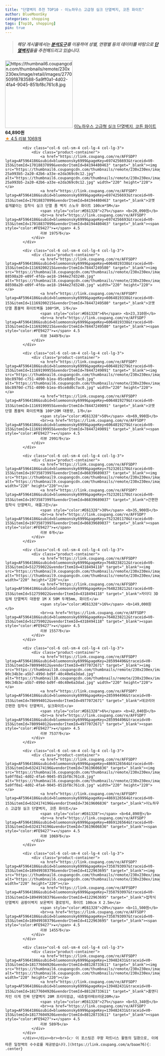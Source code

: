 ```yaml
---
title: "단열벽지 추천 TOP10 - 이노하우스 고급형 실크 단열벽지, 코튼 화이트"
author: BlueMoonSky
categories: shopping
tags: [Top10, shopping]
pin: true
---
```


> ##### 해당 게시물에서는 [**분석도구**](https://itemscout.io/)를 이용하여 **성별**, **연령별** 등의 데이터를 바탕으로 [**단열벽지**](https://link.coupang.com/a/baae76)들을 추천해드리고 있습니다.
<div class="container"><div class="row">
            <div class="col-6 col-sm-4 col-lg-4 col-lg-3">
                <div class="product-container">
                    <a href="https://link.coupang.com/re/AFFSDP?lptag=AF5964186&subid=bluemoonsky6999&pageKey=4869126564&traceid=V0-153&itemId=6324174196&vendorItemId=73619606836" target="_blank"><img src="https://thumbnail6.coupangcdn.com/thumbnails/remote/230x230ex/image/retail/images/277050918783588-5a9ff0a1-4d02-4fa4-9045-851bf8c761c8.jpg" alt="https://thumbnail6.coupangcdn.com/thumbnails/remote/230x230ex/image/retail/images/277050918783588-5a9ff0a1-4d02-4fa4-9045-851bf8c761c8.jpg" width="220" height="220"></a>
                    <a href="https://link.coupang.com/re/AFFSDP?lptag=AF5964186&subid=bluemoonsky6999&pageKey=4869126564&traceid=V0-153&itemId=6324174196&vendorItemId=73619606836" target="_blank">이노하우스 고급형 실크 단열벽지, 코튼 화이트</a>
                    <span style="color:#E61328"></span> <b>64,890원</b>
                    <br><a href="https://link.coupang.com/re/AFFSDP?lptag=AF5964186&subid=bluemoonsky6999&pageKey=4869126564&traceid=V0-153&itemId=6324174196&vendorItemId=73619606836" target="_blank"><span style="color:#FE9427">★</span> 4.5
                    리뷰 1069개</a>
                </div>
            </div>
            
            <div class="col-6 col-sm-4 col-lg-4 col-lg-3">
                <div class="product-container">
                    <a href="https://link.coupang.com/re/AFFSDP?lptag=AF5964186&subid=bluemoonsky6999&pageKey=6974256693&traceid=V0-153&itemId=17018837099&vendorItemId=84194480463" target="_blank"><img src="https://thumbnail6.coupangcdn.com/thumbnails/remote/230x230ex/image/retail/images/6173440924294083-25a993b5-2a20-42b6-a33e-e2da369c0c12.jpg" alt="https://thumbnail6.coupangcdn.com/thumbnails/remote/230x230ex/image/retail/images/6173440924294083-25a993b5-2a20-42b6-a33e-e2da369c0c12.jpg" width="220" height="220"></a>
                    <a href="https://link.coupang.com/re/AFFSDP?lptag=AF5964186&subid=bluemoonsky6999&pageKey=6974256693&traceid=V0-153&itemId=17018837099&vendorItemId=84194480463" target="_blank">코멧 쉽게붙이는 접착식 실크 단열 폼 벽지 스노우 화이트 100cm*5M</a>
                    <span style="color:#E61328">27%</span> <b>20,090원</b>
                    <br><a href="https://link.coupang.com/re/AFFSDP?lptag=AF5964186&subid=bluemoonsky6999&pageKey=6974256693&traceid=V0-153&itemId=17018837099&vendorItemId=84194480463" target="_blank"><span style="color:#FE9427">★</span> 4.5
                    리뷰 1975개</a>
                </div>
            </div>
            
            <div class="col-6 col-sm-4 col-lg-4 col-lg-3">
                <div class="product-container">
                    <a href="https://link.coupang.com/re/AFFSDP?lptag=AF5964186&subid=bluemoonsky6999&pageKey=6064819338&traceid=V0-153&itemId=11169200215&vendorItemId=78447249580" target="_blank"><img src="https://thumbnail8.coupangcdn.com/thumbnails/remote/230x230ex/image/retail/images/3870569550439856-88598a20-e09f-4fda-ae18-1944e27d3240.jpg" alt="https://thumbnail8.coupangcdn.com/thumbnails/remote/230x230ex/image/retail/images/3870569550439856-88598a20-e09f-4fda-ae18-1944e27d3240.jpg" width="220" height="220"></a>
                    <a href="https://link.coupang.com/re/AFFSDP?lptag=AF5964186&subid=bluemoonsky6999&pageKey=6064819338&traceid=V0-153&itemId=11169200215&vendorItemId=78447249580" target="_blank">코멧 단열 폼블럭 화이트벽돌 100*5M, 1개</a>
                    <span style="color:#E61328">6%</span> <b>23,310원</b>
                    <br><a href="https://link.coupang.com/re/AFFSDP?lptag=AF5964186&subid=bluemoonsky6999&pageKey=6064819338&traceid=V0-153&itemId=11169200215&vendorItemId=78447249580" target="_blank"><span style="color:#FE9427">★</span> 4.5
                    리뷰 3449개</a>
                </div>
            </div>
            
            <div class="col-6 col-sm-4 col-lg-4 col-lg-3">
                <div class="product-container">
                    <a href="https://link.coupang.com/re/AFFSDP?lptag=AF5964186&subid=bluemoonsky6999&pageKey=6064819279&traceid=V0-153&itemId=11169199955&vendorItemId=78447249091" target="_blank"><img src="https://thumbnail6.coupangcdn.com/thumbnails/remote/230x230ex/image/retail/images/3870654583969518-bbc8970d-c751-4090-b1ea-05ce8d0c7ac0.jpg" alt="https://thumbnail6.coupangcdn.com/thumbnails/remote/230x230ex/image/retail/images/3870654583969518-bbc8970d-c751-4090-b1ea-05ce8d0c7ac0.jpg" width="220" height="220"></a>
                    <a href="https://link.coupang.com/re/AFFSDP?lptag=AF5964186&subid=bluemoonsky6999&pageKey=6064819279&traceid=V0-153&itemId=11169199955&vendorItemId=78447249091" target="_blank">코멧 단열 폼블럭 화이트벽돌 100*20M 대용량, 1개</a>
                    <span style="color:#E61328">50%</span> <b>69,990원</b>
                    <br><a href="https://link.coupang.com/re/AFFSDP?lptag=AF5964186&subid=bluemoonsky6999&pageKey=6064819279&traceid=V0-153&itemId=11169199955&vendorItemId=78447249091" target="_blank"><span style="color:#FE9427">★</span> 4.5
                    리뷰 2991개</a>
                </div>
            </div>
            
            <div class="col-6 col-sm-4 col-lg-4 col-lg-3">
                <div class="product-container">
                    <a href="https://link.coupang.com/re/AFFSDP?lptag=AF5964186&subid=bluemoonsky6999&pageKey=7523201170&traceid=V0-153&itemId=19735873997&vendorItemId=86839689037" target="_blank"><img src="https://thumbnail9.coupangcdn.com/thumbnails/remote/230x230ex/image/vendor_inventory/23fe/7e417f456d6cbf7f29db263232d8223c1bc117d285f3cb48257f7f232d7f.jpg" alt="https://thumbnail9.coupangcdn.com/thumbnails/remote/230x230ex/image/vendor_inventory/23fe/7e417f456d6cbf7f29db263232d8223c1bc117d285f3cb48257f7f232d7f.jpg" width="220" height="220"></a>
                    <a href="https://link.coupang.com/re/AFFSDP?lptag=AF5964186&subid=bluemoonsky6999&pageKey=7523201170&traceid=V0-153&itemId=19735873997&vendorItemId=86839689037" target="_blank">간편한 접착식 단열벽지, 애플그린</a>
                    <span style="color:#E61328">30%</span> <b>35,900원</b>
                    <br><a href="https://link.coupang.com/re/AFFSDP?lptag=AF5964186&subid=bluemoonsky6999&pageKey=7523201170&traceid=V0-153&itemId=19735873997&vendorItemId=86839689037" target="_blank"><span style="color:#FE9427">★</span> 
                    리뷰 0개</a>
                </div>
            </div>
            
            <div class="col-6 col-sm-4 col-lg-4 col-lg-3">
                <div class="product-container">
                    <a href="https://link.coupang.com/re/AFFSDP?lptag=AF5964186&subid=bluemoonsky6999&pageKey=7648238212&traceid=V0-153&itemId=512759022&vendorItemId=4318494118" target="_blank"><img src="https://thumbnail9.coupangcdn.com/thumbnails/remote/230x230ex/image/vendor_inventory/6d25/47ef85de24f91cfbd2845f7dc21d886655b3de8815473e8391ca494b5489.jpg" alt="https://thumbnail9.coupangcdn.com/thumbnails/remote/230x230ex/image/vendor_inventory/6d25/47ef85de24f91cfbd2845f7dc21d886655b3de8815473e8391ca494b5489.jpg" width="220" height="220"></a>
                    <a href="https://link.coupang.com/re/AFFSDP?lptag=AF5964186&subid=bluemoonsky6999&pageKey=7648238212&traceid=V0-153&itemId=512759022&vendorItemId=4318494118" target="_blank">자이디 3D입체 단열벽지 대용량 1M X 50M 두께5mm, 화이트</a>
                    <span style="color:#E61328">16%</span> <b>149,000원</b>
                    <br><a href="https://link.coupang.com/re/AFFSDP?lptag=AF5964186&subid=bluemoonsky6999&pageKey=7648238212&traceid=V0-153&itemId=512759022&vendorItemId=4318494118" target="_blank"><span style="color:#FE9427">★</span> 4.5
                    리뷰 1557개</a>
                </div>
            </div>
            
            <div class="col-6 col-sm-4 col-lg-4 col-lg-3">
                <div class="product-container">
                    <a href="https://link.coupang.com/re/AFFSDP?lptag=AF5964186&subid=bluemoonsky6999&pageKey=285994496&traceid=V0-153&itemId=780994012&vendorItemId=4977072671" target="_blank"><img src="https://thumbnail10.coupangcdn.com/thumbnails/remote/230x230ex/image/retail/images/1779224027149901-90c34b3e-a5b7-499d-bd9f-40c40e6a3dad.jpg" alt="https://thumbnail10.coupangcdn.com/thumbnails/remote/230x230ex/image/retail/images/1779224027149901-90c34b3e-a5b7-499d-bd9f-40c40e6a3dad.jpg" width="220" height="220"></a>
                    <a href="https://link.coupang.com/re/AFFSDP?lptag=AF5964186&subid=bluemoonsky6999&pageKey=285994496&traceid=V0-153&itemId=780994012&vendorItemId=4977072671" target="_blank">데코리아 간편한 접착식 단열벽지, 실크화이트</a>
                    <span style="color:#E61328">6%</span> <b>42,040원</b>
                    <br><a href="https://link.coupang.com/re/AFFSDP?lptag=AF5964186&subid=bluemoonsky6999&pageKey=285994496&traceid=V0-153&itemId=780994012&vendorItemId=4977072671" target="_blank"><span style="color:#FE9427">★</span> 4.5
                    리뷰 7537개</a>
                </div>
            </div>
            
            <div class="col-6 col-sm-4 col-lg-4 col-lg-3">
                <div class="product-container">
                    <a href="https://link.coupang.com/re/AFFSDP?lptag=AF5964186&subid=bluemoonsky6999&pageKey=4869126564&traceid=V0-153&itemId=6324174196&vendorItemId=73619606836" target="_blank"><img src="https://thumbnail6.coupangcdn.com/thumbnails/remote/230x230ex/image/retail/images/277050918783588-5a9ff0a1-4d02-4fa4-9045-851bf8c761c8.jpg" alt="https://thumbnail6.coupangcdn.com/thumbnails/remote/230x230ex/image/retail/images/277050918783588-5a9ff0a1-4d02-4fa4-9045-851bf8c761c8.jpg" width="220" height="220"></a>
                    <a href="https://link.coupang.com/re/AFFSDP?lptag=AF5964186&subid=bluemoonsky6999&pageKey=4869126564&traceid=V0-153&itemId=6324174196&vendorItemId=73619606836" target="_blank">이노하우스 고급형 실크 단열벽지, 코튼 화이트</a>
                    <span style="color:#E61328"></span> <b>64,890원</b>
                    <br><a href="https://link.coupang.com/re/AFFSDP?lptag=AF5964186&subid=bluemoonsky6999&pageKey=4869126564&traceid=V0-153&itemId=6324174196&vendorItemId=73619606836" target="_blank"><span style="color:#FE9427">★</span> 4.5
                    리뷰 1069개</a>
                </div>
            </div>
            
            <div class="col-6 col-sm-4 col-lg-4 col-lg-3">
                <div class="product-container">
                    <a href="https://link.coupang.com/re/AFFSDP?lptag=AF5964186&subid=bluemoonsky6999&pageKey=7358793097&traceid=V0-153&itemId=18949938379&vendorItemId=4122963695" target="_blank"><img src="https://thumbnail6.coupangcdn.com/thumbnails/remote/230x230ex/image/vendor_inventory/bf81/e8a126ad0b7655c1d1f38583f26b05677ffb4151414aad1a28c6c4c1a843.jpg" alt="https://thumbnail6.coupangcdn.com/thumbnails/remote/230x230ex/image/vendor_inventory/bf81/e8a126ad0b7655c1d1f38583f26b05677ffb4151414aad1a28c6c4c1a843.jpg" width="220" height="220"></a>
                    <a href="https://link.coupang.com/re/AFFSDP?lptag=AF5964186&subid=bluemoonsky6999&pageKey=7358793097&traceid=V0-153&itemId=18949938379&vendorItemId=4122963695" target="_blank">접착식 단열벽지 곰팡이벽지 보온벽지 결로방지, 화이트 100cm X 2.5m</a>
                    <span style="color:#E61328">20%</span> <b>11,500원</b>
                    <br><a href="https://link.coupang.com/re/AFFSDP?lptag=AF5964186&subid=bluemoonsky6999&pageKey=7358793097&traceid=V0-153&itemId=18949938379&vendorItemId=4122963695" target="_blank"><span style="color:#FE9427">★</span> 4.5
                    리뷰 1455개</a>
                </div>
            </div>
            
            <div class="col-6 col-sm-4 col-lg-4 col-lg-3">
                <div class="product-container">
                    <a href="https://link.coupang.com/re/AFFSDP?lptag=AF5964186&subid=bluemoonsky6999&pageKey=139482431&traceid=V0-153&itemId=18177604920&vendorItemId=88128733611" target="_blank"><img src="https://thumbnail6.coupangcdn.com/thumbnails/remote/230x230ex/image/vendor_inventory/46c3/d94a1893ddfe09753562148af780d92f950b144e40df02c15abde5ae7d10.jpg" alt="https://thumbnail6.coupangcdn.com/thumbnails/remote/230x230ex/image/vendor_inventory/46c3/d94a1893ddfe09753562148af780d92f950b144e40df02c15abde5ae7d10.jpg" width="220" height="220"></a>
                    <a href="https://link.coupang.com/re/AFFSDP?lptag=AF5964186&subid=bluemoonsky6999&pageKey=139482431&traceid=V0-153&itemId=18177604920&vendorItemId=88128733611" target="_blank">홈앤디자인 이게 진짜 단열벽지 20M 프리미엄급, 네츄럴라떼브라운20M</a>
                    <span style="color:#E61328">27%</span> <b>53,340원</b>
                    <br><a href="https://link.coupang.com/re/AFFSDP?lptag=AF5964186&subid=bluemoonsky6999&pageKey=139482431&traceid=V0-153&itemId=18177604920&vendorItemId=88128733611" target="_blank"><span style="color:#FE9427">★</span> 4.5
                    리뷰 589개</a>
                </div>
            </div>
            </div></div><br><br>[👉 이 포스팅은 쿠팡 파트너스 활동의 일환으로, 이에 따른 일정액의 수수료를 제공받습니다.](https://link.coupang.com/a/baae76){: .center}